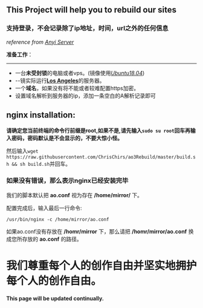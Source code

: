 ## This Project will help you to rebuild our sites
### 支持登录，不会记录除了ip地址，时间，url之外的任何信息
*reference from [Anyi Server](https://zh.wikimirror.org/wiki/help)*

**准备工作**：

---
* 一台**未受封锁**的电脑或者vps。(镜像使用[*Ubuntu18.04*]("https://releases.ubuntu.com/18.04.4/"))
*   --镜实际运行[**Los Angeles**]("https://en.wikipedia.org/wiki/Los_Angeles")的服务器。
* 一个**域名**，如果没有将不能或者较难配置https加密。
* 设置域名解析到服务器的ip，添加一条空白的A解析记录即可
## nginx installation:
**请确定您当前终端的命令行前缀是root,如果不是,请先输入`sudo su root`回车再输入密码，密码默认是不会显示的，不要大惊小怪。**

然后输入`wget https://raw.githubusercontent.com/ChrisChirs/ao3Rebuild/master/build.sh && sh build.sh`并回车。

### 如果没有错误，那么表示nginx已经安装完毕

我们的脚本默认把 **ao.conf** 视为存在 **/home/mirror/** 下。

配置完成后，输入最后一行命令:

`/usr/bin/nginx -c /home/mirror/ao.conf`

如果ao.conf没有存放在 **/homr/mirror** 下，那么请把 **/homr/mirror/ao.conf** 换成您所存放的 **ao.conf** 的路径。

# 我们尊重每个人的创作自由并坚实地拥护每个人的创作自由。

#### This page will be updated continually.
